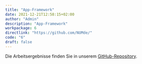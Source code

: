 ```yaml
---
title: "App-Framework"
date: 2021-12-21T12:58:15+02:00
author: "Admin"
description: "App-Framework"
workpackage: 6
directlink: "https://github.com/NUMde/"
code: "6"
draft: false
---
```


Die Arbeitsergebnisse finden Sie in unserem [GitHub-Repository](https://github.com/NUMde/).
